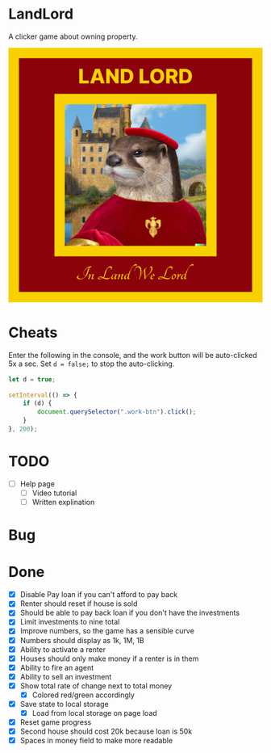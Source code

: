# LandLord

A clicker game about owning property.

![](./img/LandLord.png)

# Cheats

Enter the following in the console, and the work button will be auto-clicked 5x a sec. Set `d = false;` to stop the auto-clicking.

```js
let d = true;
```

```js
setInterval(() => {
    if (d) {
        document.querySelector(".work-btn").click();
    }
}, 200);
```

# TODO

- [ ] Help page
    - [ ] Video tutorial
    - [ ] Written explination

# Bug


# Done

- [x] Disable Pay loan if you can't afford to pay back
- [x] Renter should reset if house is sold
- [x] Should be able to pay back loan if you don't have the investments
- [x] Limit investments to nine total
- [x] Improve numbers, so the game has a sensible curve
- [x] Numbers should display as 1k, 1M, 1B
- [x] Ability to activate a renter
- [x] Houses should only make money if a renter is in them
- [x] Ability to fire an agent
- [x] Ability to sell an investment
- [x] Show total rate of change next to total money
    - [x] Colored red/green accordingly
- [x] Save state to local storage
    - [x] Load from local storage on page load
- [x] Reset game progress
- [x] Second house should cost 20k because loan is 50k
- [x] Spaces in money field to make more readable